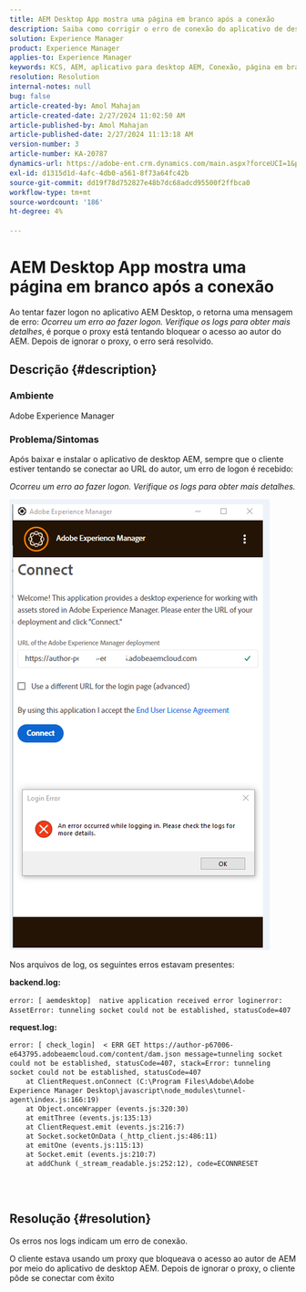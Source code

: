```yaml
---
title: AEM Desktop App mostra uma página em branco após a conexão
description: Saiba como corrigir o erro de conexão do aplicativo de desktop do Adobe Experience Manager. Tente ignorar o proxy.
solution: Experience Manager
product: Experience Manager
applies-to: Experience Manager
keywords: KCS, AEM, aplicativo para desktop AEM, Conexão, página em branco, erro de conexão
resolution: Resolution
internal-notes: null
bug: false
article-created-by: Amol Mahajan
article-created-date: 2/27/2024 11:02:50 AM
article-published-by: Amol Mahajan
article-published-date: 2/27/2024 11:13:18 AM
version-number: 3
article-number: KA-20787
dynamics-url: https://adobe-ent.crm.dynamics.com/main.aspx?forceUCI=1&pagetype=entityrecord&etn=knowledgearticle&id=829e44b9-5fd5-ee11-9079-6045bd006268
exl-id: d1315d1d-4afc-4db0-a561-8f73a64fc42b
source-git-commit: dd19f78d752827e48b7dc68adcd95500f2ffbca0
workflow-type: tm+mt
source-wordcount: '186'
ht-degree: 4%

---
```


# AEM Desktop App mostra uma página em branco após a conexão


Ao tentar fazer logon no aplicativo AEM Desktop, o retorna uma mensagem de erro: *Ocorreu um erro ao fazer logon. Verifique os logs para obter mais detalhes*, é porque o proxy está tentando bloquear o acesso ao autor do AEM. Depois de ignorar o proxy, o erro será resolvido.

## Descrição {#description}


### <b>Ambiente</b>

Adobe Experience Manager



### <b>Problema/Sintomas</b>

Após baixar e instalar o aplicativo de desktop AEM, sempre que o cliente estiver tentando se conectar ao URL do autor, um erro de logon é recebido:

*Ocorreu um erro ao fazer logon. Verifique os logs para obter mais detalhes.*

![](assets/___839e44b9-5fd5-ee11-9079-6045bd006268___.png)

Nos arquivos de log, os seguintes erros estavam presentes:

<b>backend.log:</b>

`error: [ aemdesktop]  native application received error loginerror: AssetError: tunneling socket could not be established, statusCode=407`

<b>request.log:</b>




```
error: [ check_login]  < ERR GET https://author-p67006-e643795.adobeaemcloud.com/content/dam.json message=tunneling socket could not be established, statusCode=407, stack=Error: tunneling socket could not be established, statusCode=407
    at ClientRequest.onConnect (C:\Program Files\Adobe\Adobe Experience Manager Desktop\javascript\node_modules\tunnel-agent\index.js:166:19)
    at Object.onceWrapper (events.js:320:30)
    at emitThree (events.js:135:13)
    at ClientRequest.emit (events.js:216:7)
    at Socket.socketOnData (_http_client.js:486:11)
    at emitOne (events.js:115:13)
    at Socket.emit (events.js:210:7)
    at addChunk (_stream_readable.js:252:12), code=ECONNRESET
```


<br> 

## Resolução {#resolution}


Os erros nos logs indicam um erro de conexão.

O cliente estava usando um proxy que bloqueava o acesso ao autor de AEM por meio do aplicativo de desktop AEM. Depois de ignorar o proxy, o cliente pôde se conectar com êxito
